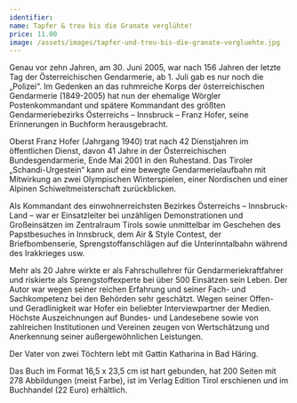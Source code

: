 ```yaml
---
identifier:
name: Tapfer & treu bis die Granate verglühte!
price: 11.00
image: /assets/images/tapfer-und-treu-bis-die-granate-vergluehte.jpg
---
```

Genau vor zehn Jahren, am 30. Juni 2005, war nach 156 Jahren der letzte Tag der Österreichischen Gendarmerie, ab 1. Juli gab es nur noch die „Polizei“. Im Gedenken an das ruhmreiche Korps der österreichischen Gendarmerie (1849-2005) hat nun der ehemalige Wörgler Postenkommandant und spätere Kommandant des größten Gendarmeriebezirks Österreichs – Innsbruck – Franz Hofer, seine Erinnerungen in Buchform herausgebracht.  

<!-- more -->

Oberst Franz Hofer (Jahrgang 1940) trat nach 42 Dienstjahren im öffentlichen Dienst, davon 41 Jahre in der Österreichischen Bundesgendarmerie, Ende Mai 2001 in den Ruhestand. Das Tiroler „Schandi-Urgestein“ kann auf eine bewegte Gendarmerielaufbahn mit Mitwirkung an zwei Olympischen Winterspielen, einer Nordischen und einer Alpinen Schiweltmeisterschaft zurückblicken.

Als Kommandant des einwohnerreichsten Bezirkes Österreichs – Innsbruck-Land –  war er  Einsatzleiter bei unzähligen Demonstrationen und Großeinsätzen im Zentralraum Tirols sowie unmittelbar im Geschehen des Papstbesuches in Innsbruck, dem Air & Style Contest, der Briefbombenserie, Sprengstoffanschlägen auf die Unterinntalbahn während des Irakkrieges usw.

Mehr als 20 Jahre wirkte er als Fahrschullehrer  für Gendarmeriekraftfahrer und riskierte als Sprengstoffexperte bei über 500 Einsätzen sein Leben. Der Autor war wegen seiner reichen Erfahrung und seiner Fach- und Sachkompetenz bei den Behörden sehr geschätzt. Wegen seiner Offen- und Geradlinigkeit war Hofer ein beliebter Interviewpartner der Medien.
Höchste Auszeichnungen auf Bundes- und Landesebene sowie von zahlreichen Institutionen und Vereinen zeugen von Wertschätzung und Anerkennung seiner außergewöhnlichen Leistungen.

Der Vater von zwei  Töchtern lebt mit Gattin Katharina in Bad Häring.
 
Das Buch im Format 16,5 x 23,5 cm ist hart gebunden, hat 200 Seiten mit 278 Abbildungen (meist Farbe), ist im Verlag Edition Tirol erschienen und im Buchhandel (22 Euro) erhältlich.

